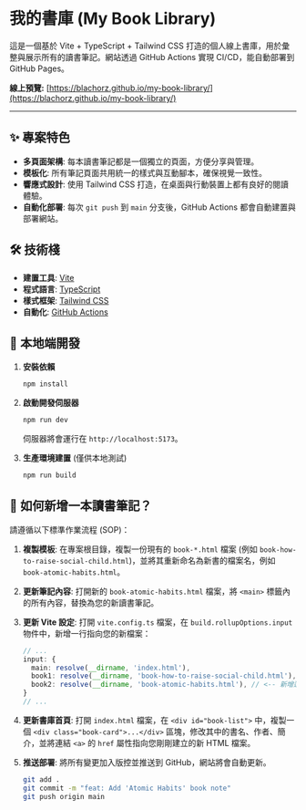 # 我的書庫 (My Book Library)

這是一個基於 Vite + TypeScript + Tailwind CSS 打造的個人線上書庫，用於彙整與展示所有的讀書筆記。網站透過 GitHub Actions 實現 CI/CD，能自動部署到 GitHub Pages。

**線上預覽:** [https://blachorz.github.io/my-book-library/](https://blachorz.github.io/my-book-library/)

---

## ✨ 專案特色

*   **多頁面架構**: 每本讀書筆記都是一個獨立的頁面，方便分享與管理。
*   **模板化**: 所有筆記頁面共用統一的樣式與互動腳本，確保視覺一致性。
*   **響應式設計**: 使用 Tailwind CSS 打造，在桌面與行動裝置上都有良好的閱讀體驗。
*   **自動化部署**: 每次 `git push` 到 `main` 分支後，GitHub Actions 都會自動建置與部署網站。

## 🛠️ 技術棧

*   **建置工具**: [Vite](https://vitejs.dev/)
*   **程式語言**: [TypeScript](https://www.typescriptlang.org/)
*   **樣式框架**: [Tailwind CSS](https://tailwindcss.com/)
*   **自動化**: [GitHub Actions](https://github.com/features/actions)

## 🚀 本地端開發

1.  **安裝依賴**
    ```bash
    npm install
    ```

2.  **啟動開發伺服器**
    ```bash
    npm run dev
    ```
    伺服器將會運行在 `http://localhost:5173`。

3.  **生產環境建置** (僅供本地測試)
    ```bash
    npm run build
    ```

## 📖 如何新增一本讀書筆記？

請遵循以下標準作業流程 (SOP)：

1.  **複製模板**:
    在專案根目錄，複製一份現有的 `book-*.html` 檔案 (例如 `book-how-to-raise-social-child.html`)，並將其重新命名為新書的檔案名，例如 `book-atomic-habits.html`。

2.  **更新筆記內容**:
    打開新的 `book-atomic-habits.html` 檔案，將 `<main>` 標籤內的所有內容，替換為您的新讀書筆記。

3.  **更新 Vite 設定**:
    打開 `vite.config.ts` 檔案，在 `build.rollupOptions.input` 物件中，新增一行指向您的新檔案：
    ```ts
    // ...
    input: {
      main: resolve(__dirname, 'index.html'),
      book1: resolve(__dirname, 'book-how-to-raise-social-child.html'),
      book2: resolve(__dirname, 'book-atomic-habits.html'), // <-- 新增這一行
    }
    // ...
    ```

4.  **更新書庫首頁**:
    打開 `index.html` 檔案，在 `<div id="book-list">` 中，複製一個 `<div class="book-card">...</div>` 區塊，修改其中的書名、作者、簡介，並將連結 `<a>` 的 `href` 屬性指向您剛剛建立的新 HTML 檔案。

5.  **推送部署**:
    將所有變更加入版控並推送到 GitHub，網站將會自動更新。
    ```bash
    git add .
    git commit -m "feat: Add 'Atomic Habits' book note"
    git push origin main
    ```
